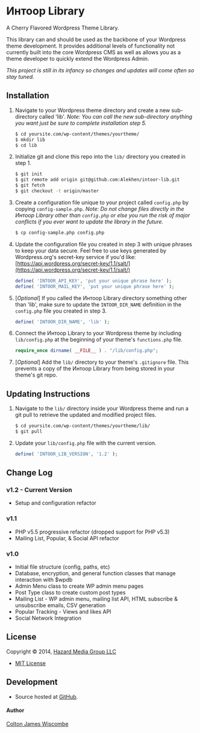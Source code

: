 Интоор Library
==============
A Cherry Flavored Wordpress Theme Library.

This library can and should be used as the backbone of your Wordpress theme development.  It provides additional levels of functionality not currently built into the core Wordpress CMS as well as allows you as a theme developer to quickly extend the Wordpress Admin.

_This project is still in its infancy so changes and updates will come often so stay tuned._


Installation
------------
1. Navigate to your Wordpress theme directory and create a new sub-directory called 'lib'.  _Note: You can call the new sub-directory anything you want just be sure to complete installation step 5._

	```bash
	$ cd yoursite.com/wp-content/themes/yourtheme/
	$ mkdir lib
	$ cd lib
	```

2. Initialize git and clone this repo into the `lib/` directory you created in step 1.

	```bash
	$ git init
	$ git remote add origin git@github.com:Alekhen/intoor-lib.git
	$ git fetch
	$ git checkout -t origin/master
	```

3. Create a configuration file unique to your project called `config.php` by copying `config-sample.php`.  _Note: Do not change files directly in the Интоор Library other than `config.php` or else you run the risk of major conflicts if you ever want to update the library in the future._

	```bash
	$ cp config-sample.php config.php
	```

4. Update the configuration file you created in step 3 with unique phrases to keep your data secure.  Feel free to use keys generated by Wordpress.org's secret-key service if you'd like: [https://api.wordpress.org/secret-key/1.1/salt/](https://api.wordpress.org/secret-key/1.1/salt/)

	```php
	define( 'INTOOR_API_KEY', 'put your unique phrase here' );
	define( 'INTOOR_MAIL_KEY', 'put your unique phrase here' );
	```

5. [_Optional_] If you called the Интоор Library directory something other than 'lib', make sure to update the `INTOOR_DIR_NAME` definition in the `config.php` file you created in step 3.

	```php
	define( 'INTOOR_DIR_NAME', 'lib' );
	```

6. Connect the Интоор Library to your Wordpress theme by including `lib/config.php` at the beginning of your theme's `functions.php` file.

	```php
	require_once dirname( __FILE__ ) . "/lib/config.php";
	```

7. [_Optional_] Add the `lib/` directory to your theme's `.gitignore` file.  This prevents a copy of the Интоор Library from being stored in your theme's git repo.


Updating Instructions
---------------------
1. Navigate to the `lib/` directory inside your Wordpress theme and run a git pull to retrieve the updated and modified project files.

	```bash
	$ cd yoursite.com/wp-content/themes/yourtheme/lib/
	$ git pull
	```

2. Update your `lib/config.php` file with the current version.

	```php
	define( 'INTOOR_LIB_VERSION', '1.2' );
	```


Change Log
----------
### v1.2 - Current Version
* Setup and configuration refactor

### v1.1
* PHP v5.5 progressive refactor (dropped support for PHP v5.3)
* Mailing List, Popular, & Social API refactor

### v1.0
* Initial file structure (config, paths, etc)
* Database, encryption, and general function classes that manage interaction with $wpdb
* Admin Menu class to create WP admin menu pages
* Post Type class to create custom post types
* Mailing List - WP admin menu, mailing list API, HTML subscribe & unsubscribe emails, CSV generation
* Popular Tracking - Views and likes API
* Social Network Integration


License
-------
Copyright © 2014, [Hazard Media Group LLC](http://hazardmediagroup.com)

* [MIT License](https://github.com/Alekhen/intoor/blob/master/LICENSE)


Development
-----------
* Source hosted at [GitHub](https://github.com/Alekhen/intoor-lib).

#### Author
[Colton James Wiscombe](http://coltonjameswiscombe.com)